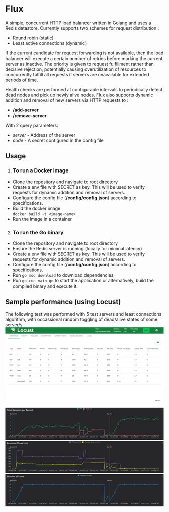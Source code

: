# Flux
A simple, concurrent HTTP load balancer written in Golang and uses a Redis datastore. Currently supports two schemes for request distribution :
* Round robin (static)
* Least active connections (dynamic)

If the current candidate for request forwarding is not available, then the load balancer will execute a certain number of retries before marking the current server as inactive. The priority is given to request fulfillment rather than decisive rejection, potentially causing overutilization of resources to concurrently fulfill all requests if servers are unavailable for extended periods of time.

Health checks are performed at configurable intervals to periodically detect dead nodes and pick up newly alive nodes. 
Flux also supports dynamic addition and removal of new servers via HTTP requests to :
* **/add-server** 
* **/remove-server**

With 2 query parameters:
* *server* - Address of the server
* *code* - A secret configured in the config file 

## Usage

1. ### To run a Docker image 
* Clone the repository and navigate to root directory
* Create a env file with SECRET as key. This will be used to verify requests for dynamic addition and removal of servers.
* Configure the config file (**/config/config.json**) according to specifications.
* Build the docker image  
`docker build -t <image-name> .`
* Run the image in a container

2. ### To run the Go binary
* Clone the repository and navigate to root directory
* Ensure the Redis server is running (locally for minimal latency)
* Create a env file with SECRET as key. This will be used to verify requests for dynamic addition and removal of servers.
* Configure the config file (**/config/config.json**) according to specifications.
* Run `go mod download` to download dependencies
* Run `go run main.go` to start the application or alternatively, build the compiled binary and execute it.

## Sample performance (using Locust)
The following test was performed with 5 test servers and least connections algorithm, with occassional random toggling of dead/alive states of some server/s.
![Overview](images/stat1.png)

![RPS](images/stat2.png)
![RTT](images/stat3.png)
![Users](images/stat4.png)



